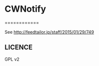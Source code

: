 # CWNotify

============

See <http://feedtailor.jp/staff/2015/01/29/749>

LICENCE
----------

GPL v2
